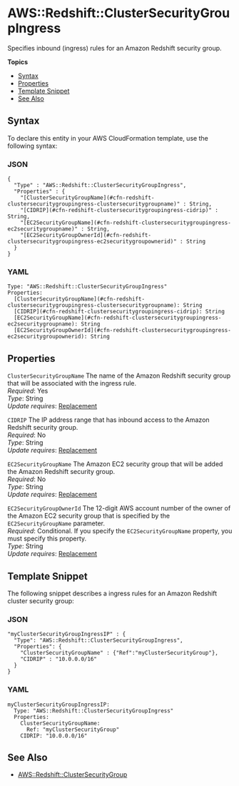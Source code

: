 # AWS::Redshift::ClusterSecurityGroupIngress<a name="aws-resource-redshift-clustersecuritygroupingress"></a>

Specifies inbound \(ingress\) rules for an Amazon Redshift security group\.

**Topics**
+ [Syntax](#aws-resource-redshift-clustersecuritygroupingress-syntax)
+ [Properties](#w4ab1c21c10d174c30b9)
+ [Template Snippet](#w4ab1c21c10d174c30c11)
+ [See Also](#w4ab1c21c10d174c30c13)

## Syntax<a name="aws-resource-redshift-clustersecuritygroupingress-syntax"></a>

To declare this entity in your AWS CloudFormation template, use the following syntax:

### JSON<a name="aws-resource-redshift-clustersecuritygroupingress-syntax.json"></a>

```
{
  "Type" : "AWS::Redshift::ClusterSecurityGroupIngress",
  "Properties" : {
    "[ClusterSecurityGroupName](#cfn-redshift-clustersecuritygroupingress-clustersecuritygroupname)" : String,
    "[CIDRIP](#cfn-redshift-clustersecuritygroupingress-cidrip)" : String,
    "[EC2SecurityGroupName](#cfn-redshift-clustersecuritygroupingress-ec2securitygroupname)" : String,
    "[EC2SecurityGroupOwnerId](#cfn-redshift-clustersecuritygroupingress-ec2securitygroupownerid)" : String
  }
}
```

### YAML<a name="aws-resource-redshift-clustersecuritygroupingress-syntax.yaml"></a>

```
Type: "AWS::Redshift::ClusterSecurityGroupIngress"
Properties: 
  [ClusterSecurityGroupName](#cfn-redshift-clustersecuritygroupingress-clustersecuritygroupname): String
  [CIDRIP](#cfn-redshift-clustersecuritygroupingress-cidrip): String
  [EC2SecurityGroupName](#cfn-redshift-clustersecuritygroupingress-ec2securitygroupname): String
  [EC2SecurityGroupOwnerId](#cfn-redshift-clustersecuritygroupingress-ec2securitygroupownerid): String
```

## Properties<a name="w4ab1c21c10d174c30b9"></a>

`ClusterSecurityGroupName`  <a name="cfn-redshift-clustersecuritygroupingress-clustersecuritygroupname"></a>
The name of the Amazon Redshift security group that will be associated with the ingress rule\.  
*Required*: Yes  
*Type*: String  
*Update requires*: [Replacement](using-cfn-updating-stacks-update-behaviors.md#update-replacement)

`CIDRIP`  <a name="cfn-redshift-clustersecuritygroupingress-cidrip"></a>
The IP address range that has inbound access to the Amazon Redshift security group\.  
*Required*: No  
*Type*: String  
*Update requires*: [Replacement](using-cfn-updating-stacks-update-behaviors.md#update-replacement)

`EC2SecurityGroupName`  <a name="cfn-redshift-clustersecuritygroupingress-ec2securitygroupname"></a>
The Amazon EC2 security group that will be added the Amazon Redshift security group\.  
*Required*: No  
*Type*: String  
*Update requires*: [Replacement](using-cfn-updating-stacks-update-behaviors.md#update-replacement)

`EC2SecurityGroupOwnerId`  <a name="cfn-redshift-clustersecuritygroupingress-ec2securitygroupownerid"></a>
The 12\-digit AWS account number of the owner of the Amazon EC2 security group that is specified by the `EC2SecurityGroupName` parameter\.  
*Required*: Conditional\. If you specify the `EC2SecurityGroupName` property, you must specify this property\.  
*Type*: String  
*Update requires*: [Replacement](using-cfn-updating-stacks-update-behaviors.md#update-replacement)

## Template Snippet<a name="w4ab1c21c10d174c30c11"></a>

The following snippet describes a ingress rules for an Amazon Redshift cluster security group:

### JSON<a name="aws-resource-redshift-clustersecuritygroupingress-example.json"></a>

```
"myClusterSecurityGroupIngressIP" : {
  "Type": "AWS::Redshift::ClusterSecurityGroupIngress",
  "Properties": {
    "ClusterSecurityGroupName" : {"Ref":"myClusterSecurityGroup"},
    "CIDRIP" : "10.0.0.0/16"
  }
}
```

### YAML<a name="aws-resource-redshift-clustersecuritygroupingress-example.yaml"></a>

```
myClusterSecurityGroupIngressIP: 
  Type: "AWS::Redshift::ClusterSecurityGroupIngress"
  Properties: 
    ClusterSecurityGroupName: 
      Ref: "myClusterSecurityGroup"
    CIDRIP: "10.0.0.0/16"
```

## See Also<a name="w4ab1c21c10d174c30c13"></a>
+ [AWS::Redshift::ClusterSecurityGroup](aws-resource-redshift-clustersecuritygroup.md)